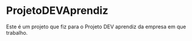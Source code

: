 # ProjetoDEVAprendiz
Este é um projeto que fiz para o Projeto DEV aprendiz da empresa em que trabalho. 
